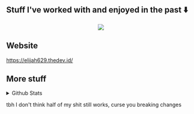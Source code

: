 ## Stuff I've worked with and enjoyed in the past :arrow_down:

<p align="center">
  <img src="https://skillicons.dev/icons?i=rust,arch,solidjs,nextjs,cs,html,ts,js,css,supabase,git,cloudflare,github,react,vercel" />
</p>

## Website
https://elijah629.thedev.id/

## More stuff

<details>
  <summary>Github Stats</summary>
  <p align="center">
    <img src="https://github-readme-stats.vercel.app/api?username=Elijah629&count_private=true&hide_border=true&show_icons=true&theme=tokyonight">
    <br>
    <img src="https://github-readme-stats.vercel.app/api/top-langs/?username=elijah629&layout=compact&theme=tokyonight&hide_border=true&count_private=true&langs_count=10">
  </p>
</details>

tbh I don't think half of my shit still works, curse you breaking changes
